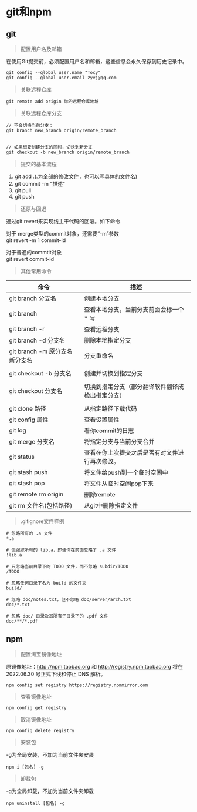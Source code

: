 # git和npm


## git

>配置用户名及邮箱

在使用Git提交前，必须配置用户名和邮箱，这些信息会永久保存到历史记录中。
```
git config --global user.name "Tocy"
git config --global user.email zyvj@qq.com
```
>关联远程仓库

```
git remote add origin 你的远程仓库地址
```
>关联远程仓库分支

```
// 不会切换当前分支；
git branch new_branch origin/remote_branch


// 如果想要创建分支的同时，切换到新分支
git checkout -b new_branch origin/remote_branch
```


>提交的基本流程

1. git add .(.为全部的修改文件，也可以写具体的文件名)
2. git commit -m "描述"
3. git pull
4. git push
   
>还原与回退

通过git revert来实现线主干代码的回滚。如下命令<br>

对于 merge类型的commit对象，还需要“-m”参数<br>
git revert -m 1  commit-id<br>

对于普通的commtit对象<br>
git revert commit-id<br>

>其他常用命令

| 命令                            | 描述                                             |
| ------------------------------- | ------------------------------------------------ |
| git branch 分支名               | 创建本地分支                                     |
| git branch                      | 查看本地分支，当前分支前面会标一个 * 号          |
| git branch -r                   | 查看远程分支                                     |
| git branch -d  分支名           | 删除本地指定分支                                 |
| git branch -m 原分支名 新分支名 | 分支重命名                                       |
|                                 |                                                  |
| git checkout -b 分支名          | 创建并切换到指定分支                             |
|                                 |                                                  |
| git checkout 分支名             | 切换到指定分支（部分翻译软件翻译成检出指定分支） |
|                                 |                                                  |
| git clone  路径                 | 从指定路径下载代码                               |
| git config 属性                 | 查看设置属性                                     |
| git log                         | 看你commit的日志                                 |
| git merge  分支名               | 将指定分支与当前分支合并                         |
| git status                      | 查看在你上次提交之后是否有对文件进行再次修改。   |
| git stash push                  | 将文件给push到一个临时空间中                     |
| git stash pop                   | 将文件从临时空间pop下来                          |
| git remote rm origin            | 删除remote                                       |
| git rm 文件名(包括路径)         | 从git中删除指定文件                              |
>.gitignore文件样例

```git
# 忽略所有的 .a 文件
*.a

# 但跟踪所有的 lib.a，即便你在前面忽略了 .a 文件
!lib.a

# 只忽略当前目录下的 TODO 文件，而不忽略 subdir/TODO
/TODO

# 忽略任何目录下名为 build 的文件夹
build/

# 忽略 doc/notes.txt，但不忽略 doc/server/arch.txt
doc/*.txt

# 忽略 doc/ 目录及其所有子目录下的 .pdf 文件
doc/**/*.pdf
```
## npm

>配置淘宝镜像地址

原镜像地址：http://npm.taobao.org 和 http://registry.npm.taobao.org 将在 2022.06.30 号正式下线和停止 DNS 解析。
```
npm config set registry https://registry.npmmirror.com

```
>查看镜像地址
```
npm config get registry
```
>取消镜像地址
```
npm config delete registry
```
>安装包

-g为全局安装，不加为当前文件夹安装
```
npm i [包名] -g
```

>卸载包

-g为全局卸载，不加为当前文件夹卸载
```
npm uninstall [包名] -g
```